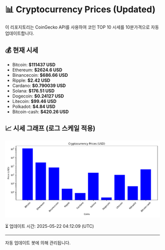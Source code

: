 
# 📊 Cryptocurrency Prices (Updated)

이 리포지토리는 CoinGecko API를 사용하여 코인 TOP 10 시세를 10분가격으로 자동 업데이트합니다.

## 💰 현재 시세
- Bitcoin: **$111437 USD**
- Ethereum: **$2624.6 USD**
- Binancecoin: **$686.66 USD**
- Ripple: **$2.42 USD**
- Cardano: **$0.790039 USD**
- Solana: **$176.51 USD**
- Dogecoin: **$0.24127 USD**
- Litecoin: **$99.46 USD**
- Polkadot: **$4.84 USD**
- Bitcoin-cash: **$420.26 USD**

## 📈 시세 그래프 (로그 스케일 적용)
![Crypto Prices](crypto_prices.png)

⏳ 업데이트 시간: 2025-05-22 04:12:09 (UTC)

---
자동 업데이트 봇에 의해 관리됩니다.
